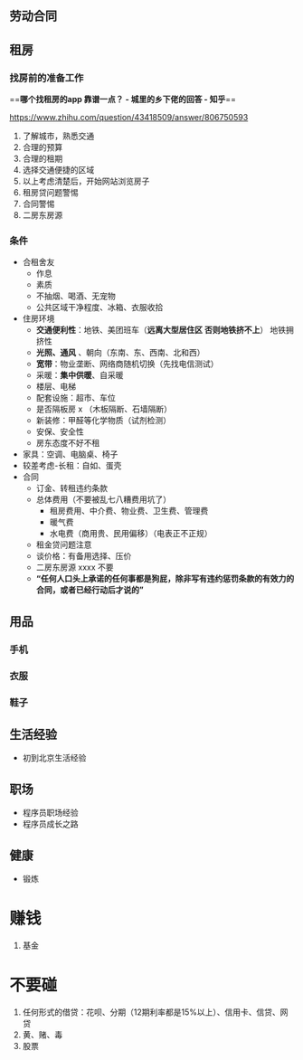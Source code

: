 ## 劳动合同

## 租房

### 找房前的准备工作

==**哪个找租房的app 靠谱一点？ - 城里的乡下佬的回答 - 知乎**==

https://www.zhihu.com/question/43418509/answer/806750593

1. 了解城市，熟悉交通
2. 合理的预算
3. 合理的租期
4. 选择交通便捷的区域
5. 以上考虑清楚后，开始网站浏览房子
6. 租房贷问题警惕
7. 合同警惕
8. 二房东房源

### 条件

* 合租舍友
  * 作息
  * 素质
  * 不抽烟、喝酒、无宠物
  * 公共区域干净程度、冰箱、衣服收拾
* 住房环境
  * **交通便利性**：地铁、美团班车（**远离大型居住区  否则地铁挤不上**）    地铁拥挤性
  * **光照、通风** 、朝向（东南、东、西南、北和西）
  * **宽带**：物业垄断、网络商随机切换（先找电信测试）
  * 采暖：**集中供暖**、自采暖
  * 楼层、电梯
  * 配套设施：超市、车位
  * 是否隔板房 x （木板隔断、石墙隔断）
  * 新装修：甲醛等化学物质（试剂检测）
  * 安保、安全性
  * 房东态度不好不租
* 家具：空调、电脑桌、椅子
* 较差考虑-长租：自如、蛋壳
* 合同
  * 订金、转租违约条款
  * 总体费用（不要被乱七八糟费用坑了）
    * 租房费用、中介费、物业费、卫生费、管理费
    * 暖气费
    * 水电费（商用贵、民用偏移）（电表正不正规）
  * 租金贷问题注意
  * 谈价格：有备用选择、压价
  * 二房东房源 xxxx 不要
  * **“任何人口头上承诺的任何事都是狗屁，除非写有违约惩罚条款的有效力的合同，或者已经行动后才说的”**

## 用品

### 手机

### 衣服

### 鞋子

## 生活经验

* 初到北京生活经验

## 职场

* 程序员职场经验
* 程序员成长之路

## 健康

* 锻炼

# 赚钱

1. 基金

# 不要碰

1. 任何形式的借贷：花呗、分期（12期利率都是15%以上）、信用卡、信贷、网贷
2. 黄、赌、毒
3. 股票